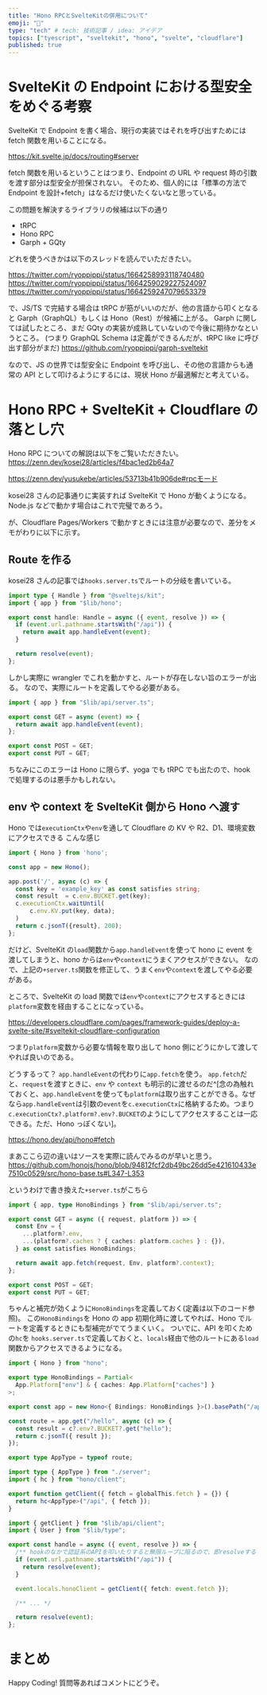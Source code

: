 ```yaml
---
title: "Hono RPCとSvelteKitの併用について"
emoji: "📡"
type: "tech" # tech: 技術記事 / idea: アイデア
topics: ["tyescript", "sveltekit", "hono", "svelte", "cloudflare"]
published: true
---
```


# SvelteKit の Endpoint における型安全をめぐる考察

SvelteKit で Endpoint を書く場合、現行の実装ではそれを呼び出すためには fetch 関数を用いることになる。

https://kit.svelte.jp/docs/routing#server

fetch 関数を用いるということはつまり、Endpoint の URL や request 時の引数を渡す部分は型安全が担保されない。
そのため、個人的には「標準の方法で Endpoint を設計+fetch」はなるだけ使いたくないなと思っている。

この問題を解決するライブラリの候補は以下の通り

- tRPC
- Hono RPC
- Garph + GQty

どれを使うべきかは以下のスレッドを読んでいただきたい。

https://twitter.com/ryoppippi/status/1664258993118740480
https://twitter.com/ryoppippi/status/1664259029227524097
https://twitter.com/ryoppippi/status/1664259247079653379

で、JS/TS で完結する場合は tRPC が筋がいいのだが、他の言語から叩くとなると Garph（GraphQL）もしくは Hono（Rest）が候補に上がる。
Garph に関しては試したところ、まだ GQty の実装が成熟していないので今後に期待かなというところ。
(つまり GraphQL Schema は定義ができるんだが、tRPC like に呼び出す部分がまだ)
https://github.com/ryoppippi/garph-sveltekit

なので、JS の世界では型安全に Endpoint を呼び出し、その他の言語からも通常の API として叩けるようにするには、現状 Hono が最適解だと考えている。

# Hono RPC + SvelteKit + Cloudflare の落とし穴

Hono RPC についての解説は以下をご覧いただきたい。
https://zenn.dev/kosei28/articles/f4bac1ed2b64a7

https://zenn.dev/yusukebe/articles/53713b41b906de#rpcモード

kosei28 さんの記事通りに実装すれば SvelteKit で Hono が動くようになる。
Node.js などで動かす場合はこれで完璧であろう。

が、Cloudflare Pages/Workers で動かすときには注意が必要なので、差分をメモがわりに以下に示す。

## Route を作る

kosei28 さんの記事では`hooks.server.ts`でルートの分岐を書いている。

```ts :src/hooks.server.ts
import type { Handle } from "@sveltejs/kit";
import { app } from "$lib/hono";

export const handle: Handle = async ({ event, resolve }) => {
  if (event.url.pathname.startsWith("/api")) {
    return await app.handleEvent(event);
  }

  return resolve(event);
};
```

しかし実際に wrangler でこれを動かすと、ルートが存在しない旨のエラーが出る。
なので、実際にルートを定義してやる必要がある。

```ts :src/route/api/[...rest]/+server.ts
import { app } from "$lib/api/server.ts";

export const GET = async (event) => {
  return await app.handleEvent(event);
};

export const POST = GET;
export const PUT = GET;
```

ちなみにこのエラーは Hono に限らず、yoga でも tRPC でも出たので、hook で処理するのは悪手かもしれない。

## env や context を SvelteKit 側から Hono へ渡す

Hono では`executionCtx`や`env`を通して Cloudflare の KV や R2、D1、環境変数にアクセスできる
こんな感じ

```ts
import { Hono } from 'hono';

const app = new Hono();

app.post('/', async (c) => {
  const key = 'example_key' as const satisfies string;
  const result  = c.env.BUCKET.get(key);
  c.executionCtx.waitUntil(
      c.env.KV.put(key, data);
  )
  return c.jsonT({result}, 200);
};
```

だけど、SvelteKit の`load`関数から`app.handleEvent`を使って hono に event を渡してしまうと、hono からは`env`や`context`にうまくアクセスができない。
なので、上記の`+server.ts`関数を修正して、うまく`env`や`context`を渡してやる必要がある。

ところで、SvelteKit の load 関数では`env`や`context`にアクセスするときには`platform`変数を経由することになっている。

https://developers.cloudflare.com/pages/framework-guides/deploy-a-svelte-site/#sveltekit-cloudflare-configuration

つまり`platform`変数から必要な情報を取り出して hono 側にどうにかして渡してやれば良いのである。

どうするって？
`app.handleEvent`の代わりに`app.fetch`を使う。
`app.fetch`だと、`request`を渡すときに、`env` や `context` も明示的に渡せるのだ^[念の為触れておくと、`app.handleEvent`を使っても`platform`は取り出すことができる。なぜなら`app.handleEvent`は引数の`event`を`c.executionCtx`に格納するため。つまり`c.executionCtx?.platform?.env?.BUCKET`のようにしてアクセスすることは一応できる。ただ、Hono っぽくない]。

https://hono.dev/api/hono#fetch

まあここら辺の違いはソースを実際に読んでみるのが早いと思う。
https://github.com/honojs/hono/blob/94812fcf2db49bc26dd5e421610433e7510c0529/src/hono-base.ts#L347-L353

というわけで書き換えた`+server.ts`がこちら

```ts :src/route/api/[...rest]/+server.ts
import { app, type HonoBindings } from "$lib/api/server.ts";

export const GET = async ({ request, platform }) => {
  const Env = {
    ...platform?.env,
    ...(platform?.caches ? { caches: platform.caches } : {}),
  } as const satisfies HonoBindings;

  return await app.fetch(request, Env, platform?.context);
};

export const POST = GET;
export const PUT = GET;
```

ちゃんと補完が効くように`HonoBindings`を定義しておく(定義は以下のコード参照)。
この`HonoBindings`を Hono の app 初期化時に渡してやれば、Hono でルートを定義するときにも型補完がでてうまくいく。
ついでに、API を叩くための`hc`を `hooks.server.ts`で定義しておくと、`locals`経由で他のルートにある`load`関数からアクセスできるようになる。

```ts :src/lib/api/server.ts
import { Hono } from "hono";

export type HonoBindings = Partial<
  App.Platform["env"] & { caches: App.Platform["caches"] }
>;

export const app = new Hono<{ Bindings: HonoBindings }>().basePath("/api");

const route = app.get("/hello", async (c) => {
  const result = c?.env?.BUCKET?.get("hello");
  return c.jsonT({ result });
});

export type AppType = typeof route;
```

```ts :src/lib/api/client.ts
import type { AppType } from "./server";
import { hc } from "hono/client";

export function getClient({ fetch = globalThis.fetch } = {}) {
  return hc<AppType>("/api", { fetch });
}
```

```ts :src/hooks.server.ts
import { getClient } from "$lib/api/client";
import { User } from "$lib/type";

export const handle = async ({ event, resolve }) => {
  /** hookのなかで認証系のAPIを叩いたりすると無限ループに陥るので、即resolveする */
  if (event.url.pathname.startsWith("/api")) {
    return resolve(event);
  }

  event.locals.honoClient = getClient({ fetch: event.fetch });

  /** ... */

  return resolve(event);
};
```

# まとめ

Happy Coding!
質問等あればコメントにどうぞ。
